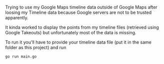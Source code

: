 Trying to use my Google Maps timeline data outside of Google Maps after loosing
my Timeline data because Google servers are not to be trusted apparently.

It kinda worked to display the points from my timeline files (retrieved using Google Takeouts) 
but unfortunately most of the data is missing.

To run it you'll have to provide your timeline data file (put it in the same folder as this project) and run
```
go run main.go
```
